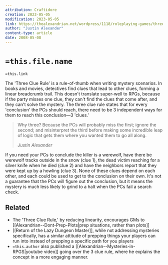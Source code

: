 ```yaml
---
attribution: Craftidore
creation: 2023-05-05
modification: 2023-05-05
link: https://thealexandrian.net/wordpress/1118/roleplaying-games/three-clue-rule
author: "Justin Alexander"
content-type: article
date: 2008-05-08
---
```


# `=this.file.name`
`=this.link`

The 'Three Clue Rule' is a rule-of-thumb when writing mystery scenarios.
In books and movies, detectives find clues that lead to other clues, forming a linear breadcrumb trail.
This doesn't translate super-well to RPGs, because if the party misses one clue, they can't find the clues that come after, and they can't solve the mystery.
The three clue rule states that for every 'conclusion' the PCs should reach, there need to be 3 independent ways for them to reach this conclusion—3 'clues.'

> Why three? Because the PCs will probably miss the first; ignore the second; and misinterpret the third before making some incredible leap of logic that gets them where you wanted them to go all along.
> 
> <cite>Justin Alexander</cite>

If you need your PCs to conclude the killer is a werewolf, have there be werewolf tracks outside in the snow (clue 1), the dead victim reaching for a silver knife when he died (clue 2) and have the neighbors report that they were kept up by a howling (clue 3). 
None of these clues depend on each other, and each could be used to get to the conclusion on their own.
It's not a guarantee that the PCs will figure out the conclusion, but it means the mystery is much less likely to grind to a halt when the PCs fail a search check.

## Related

- The 'Three Clue Rule,' by reducing linearity, encourages GMs to [[Alexandrian--Dont-Prep-Plots|prep situations, rather than plots]]
- [[Return of the Lazy Dungeon Master]], while not addressing mysteries specifically, has a similar attitude of prepping things your players can run into instead of prepping a specific path for you players
- `=this.author` also published a [[Alexandrian--Mysteries-in-RPGS|youtube video]] going over the 3 clue rule, where he explains the concept in a more engaging manner.

## 